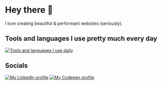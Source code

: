 # Hey there 🙂

I love creating beautiful & performant websites (seriously).

## Tools and languages I use pretty much every day

[![Tools and languages I use daily](https://skillicons.dev/icons?i=ai,photoshop,figma,html,css,sass,js,wp&theme=dark)](https://skillicons.dev)

## Socials

[![My LinkedIn profile](https://img.shields.io/badge/-linkedin-white?style=for-the-badge&logo=linkedin&logoColor=blue)](https://www.linkedin.com/in/vince1444/)
[![My Codepen profile](https://img.shields.io/badge/codepen-white?&style=for-the-badge&logo=codepen&logoColor=black)](https://codepen.io/vince1444) 
